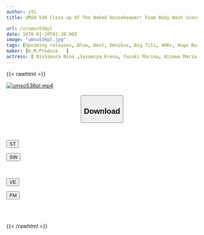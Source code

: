```yaml
---
author: j91
title: UMSO-536 Close-up Of The Naked Housekeeper! Foam Body Wash Scene Special 36 People

url: /v/umso536pl
date: 1970-01-20T01:30:00Z
image: "umso536pl.jpg"
tags: [Upcoming releases, Blow, Best, Omnibus, Big Tits, 4HR+, Huge Butt	]
maker: [K.M.Produce   ]
actress: [ Nishimura Nina ,Sasamiya Erena, Yuzuki Marina, Aizawa Maria ,Mitani Akari ,Kurokawa Sarina, Rinne Touka, Aizawa Riina, Sanada Mizuki,Harukaze Hikaru]
---
```



{{< rawhtml >}}

<div class="video" data-videoid="pending_link_2.html">
    <a href="javascript:;">
        <img src="/v/umso536pl/umso536pl.jpg" width="WIDTH" height="HEIGHT" alt="umso536pl.mp4" loading="lazy">
    </a>
</div>

<script type="text/javascript" src="https://j91.asia/asset/on-demand-pend.js"></script>

<br>
  <link rel="stylesheet" href="https://j91.asia/asset/bs5.css">
  
  <center>
  <button class="btn btn-primary" type="button" data-bs-toggle="collapse" data-bs-target=".multi-collapse" aria-expanded="false" aria-controls="multiCollapseExample1 multiCollapseExample2"><h2>Download</h2></button></center>
</p>
<div class="row">
  <div class="col">
    <div class="collapse multi-collapse" id="multiCollapseExample1">
      <div class="card card-body">
	      	      <br>
<div class="buttons">  
<p><a href="https://j91.asia/pending_link_2.html" target="_blank"><button class="btn-hover color-3"><i class="fa fa-download"></i> ST</button></a></p>
<p><a href="https://j91.asia/pending_link_2.html" target="_blank"><button class="btn-hover color-2"><i class="fa fa-download"></i> SW</button></a></p></div>
    </div>
  </div>
</div>
  <div class="col">
    <div class="collapse multi-collapse" id="multiCollapseExample2">
      <div class="card card-body">
	      <br>
<div class="buttons">
<p><a href="https://j91.asia/pending_link_2.html" target="_blank"><button class="btn-hover color-9"><i class="fa fa-download"></i> VE</button></a></p>
<p><a href="https://j91.asia/pending_link_2.html" target="_blank"><button class="btn-hover color-8"><i class="fa fa-download"></i> FM</button></a></p></div>
<br><br>
      </div>
    </div>
  </div>
</div>

{{< /rawhtml >}}